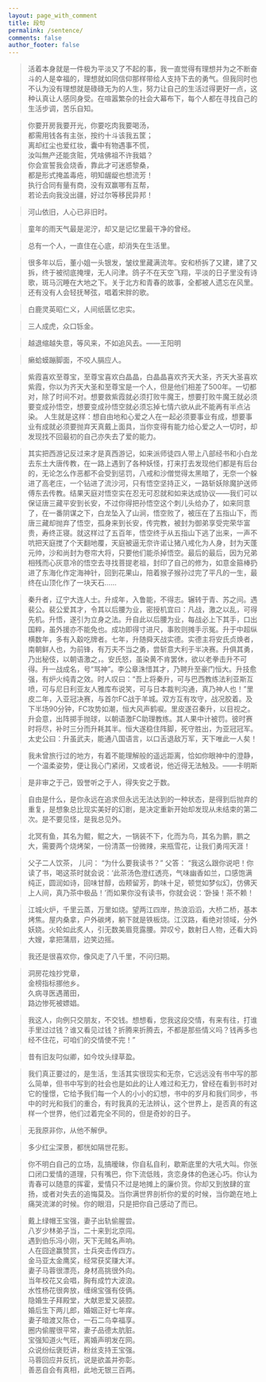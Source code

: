 ```yaml
---
layout: page_with_comment
title: 段句
permalink: /sentence/
comments: false
author_footer: false
---
```


>活着本身就是一件极为平淡又了不起的事，我一直觉得有理想并为之不断奋斗的人是幸福的，理想就如同信仰那样带给人支持下去的勇气。但我同时也不认为没有理想就是碌碌无为的人生，努力让自己的生活过得更好一点，这种认真让人感同身受。在喧嚣繁杂的社会大幕布下，每个人都在寻找自己的生活步调，苦乐自知。

>你要开房我要开光，你要吃肉我要喝汤，  
都需用钱各有主张，按约十斗该我五筐；  
离却红尘也爱红妆，囊中有物遇事不慌，  
汝叫無产还能贪赃，凭啥佛祖不许我娼？  
你会宣誓我会烧香，靠此才可迷惑黎桑，  
都是形式掩盖毒疮，明知龌龊也想流芳！  
执行合同有量有商，没有双赢哪有互帮，  
若论去向我没出疆，好过尔等移民异邦！

>河山依旧，人心已非旧时。

>童年的雨天气最是泥泞，却又是记忆里最干净的曾经。

>总有一个人，一直住在心底，却消失在生活里。

>很多年以后，董小姐一头银发，皱纹里藏满流年。安和桥拆了又建，建了又拆，终于被彻底掩埋，无人问津。鸽子不在天空飞翔，平淡的日子里没有诗歌，斑马沉睡在大地之下。关于北方和青春的故事，全都被人遗忘在风里。还有没有人会轻抚琴弦，唱着宋胖的歌。

>白鹿灵英昭仁义，人间纸匮忆忠实。

>三人成虎，众口铄金。

>越退缩越失意，等风来，不如追风去。——王阳明

>癞蛤蟆蹦脚面，不咬人膈应人。

>紫霞喜欢至尊宝，至尊宝喜欢白晶晶，白晶晶喜欢齐天大圣，齐天大圣喜欢紫霞，你以为齐天大圣和至尊宝是一个人，但是他们相差了500年。一切都对，除了时间不对。想要救紫霞就必须打败牛魔王，想要打败牛魔王就必须要变成孙悟空，想要变成孙悟空就必须忘掉七情六欲从此不能再有半点沾染。 人生就是这样：想自由地和心爱之人在一起必须要事业有成，想要事业有成就必须要抛弃天真戴上面具，当你变得有能力给心爱之人一切时，却发现找不回最初的自己亦失去了爱的能力。

>其实把西游记反过来才是真西游记，如来派师徒四人带上八部经书和小白龙去东土大唐传教，在一路上遇到了各种妖怪，打来打去发现他们都是有后台的，无论怎么作恶都不会受到惩罚，八戒和沙僧觉得太黑暗了，无奈一个躲进了高老庄，一个钻进了流沙河，只有悟空坚持正义，一路斩妖除魔护送师傅东去传教。结果天庭对悟空实在忍无可忍就和如来达成协议——我们可以保证唐三藏平安到长安，不过你得把孙悟空这个刺儿头给办了，如来同意了，在一番阴谋之下，白龙坠入了山涧，悟空败了，被压在了五指山下，而唐三藏却抛弃了悟空，孤身来到长安，传完教，被封为御弟享受完荣华富贵，寿终正寝。就这样过了五百年，悟空终于从五指山下逃了出来，一声不吭把天庭搅了个天翻地覆，天庭被逼无奈许诺让猪八戒化为人身，封为天蓬元帅，沙和尚封为卷帘大将，只要他们能杀掉悟空。最后的最后，因为兄弟相残而心灰意冷的悟空去寻找菩提老祖，封印了自己的修为，如意金箍棒扔进了东海化作定海神针，回到花果山，陪着猴子猴孙过完了平凡的一生，最终在山顶化作了一块天石……

>秦升者，辽宁大连人士。升成年，入鲁能，不得志。辗转于青、苏之间。遇裴公。裴公爱其才，令其以后腰为业，密授机宜曰：凡战，激之以乱，可得先机。升悟，遂引为立身之法。升自此以后腰为业，每战必上下其手，口出国粹，虽外援亦不能免也。成功即得寸进尺，事败则摊手示冤。升于中超纵横数年，多有入觳吃牌者。七年，升随舜天战实德。实德主将安氏贞焕者，南朝鲜人也，为前锋，有万夫不当之勇，尝斩意大利于半决赛。升俱其勇，乃出秘伎，以朝语激之，。安氏怒，虽染黄不肯罢休，欲以老拳击升不可得。升一战成名，号“骂神”。李公章洙惜其才，乃聘升至豪门恒大。升技愈强，有炉火纯青之效。时人叹曰：“吾上将秦升，可与巴西教练法利亚斯互喷，可与尼日利亚友人雅库布说笑，可与日本裁判沟通，真乃神人也！”里皮二年，入亚冠决赛，与首尔FC战于羊城。双方互有攻守，战况胶着。及下半场90分钟，FC攻势如潮，恒大风声鹤唳。里皮遂召秦升，以目视之。升会意，出阵掷手抛球，以朝语激FC助理教练。其人果中计被罚。彼时赛时将尽，补时三分而升耗其半。恒大遂稳住阵脚，死守胜出，为亚冠冠军。太史公曰：升虽武夫，能通八国语言，以口舌退敌万军，天下唯此一人矣！

>我未曾旅行过的地方，有着不能理解般的遥远距离，恰如你眼神中的澄静，一个温柔姿势，便让我心门紧闭，又或者说，他近得无法触及。——卡明斯

>是非审之于己，毁誉听之于人，得失安之于数。

>自由是什么，是你永远在追求但永远无法达到的一种状态，是得到后抛弃的重复，是想象总比现实美好的幻剧，是决定重新开始却发现从未结束的第二次。是不要见怪，是我总见外。

>北冥有鱼，其名为鲲，鲲之大，一锅装不下，化而为鸟，其名为鹏，鹏之大，需要两个烧烤架，一份清蒸一份微辣，来瓶雪花，让我们勇闯天涯！

>父子二人饮茶， 儿问： “为什么要我读书？” 父答： “我这么跟你说吧！你读了书，喝这茶时就会说：‘此茶汤色澄红透亮，气味幽香如兰，口感饱满纯正，圆润如诗，回味甘醇，齿颊留芳，韵味十足，顿觉如梦似幻，仿佛天上人间，真乃茶中极品！’而如果你没有读书，你就会说：‘卧操！茶不赖！

>江城火炉，千里云蒸，万里如烧。望两江四岸，热浪滔滔，大桥二桥，基本烤焦。屋内桑拿，户外碳烤，躺下就是铁板烧。江汉路，看绝对领域，分外妖娆。火轮如此炙人，引无数美眉竞露腰。羿叹兮，数射日人物，还看大妈大嫂，拿把蒲扇，边笑边摇。

>我还是很喜欢你，像风走了八千里，不问归期。

>洞房花烛抄党章，  
金榜指标挪他乡。  
久病寻医遇莆田，  
路边惨死被嫖娼。

>我这人，向例只交朋友，不交钱。想想看，您我这段交情，有来有往，打谁手里过过钱？谁又看见过钱？折腾来折腾去，不都是那些情义吗？钱再多也经不住花，可咱们的交情使不完！”

>昔有旧友叼似卿，如今坟头绿草盈。

>我们真正要过的，是生活，生活其实很现实和无奈，它远远没有书中写的那么简单，但书中写到的社会也是如此的让人难过和无力，曾经在看到书时对它的憧憬，它给予我们每一个人的小小的幻想，书中的岁月和我们同步，书中的时光和我们的重合，有时我真的无法辨认，这个世界上，是否真的有这样一个世界，他们过着完全不同的，但是奇妙的日子。

>无我原非你，从他不解伊。

>多少红尘深景，都恍如隔世花影。

>你不明白自己的立场，乱搞暧昧，你自私自利，歇斯底里的大吼大叫。你张口闭口爱情的道理，只有嘴巴，你下流低贱，贪恋身体的色迷心巧。你认为青春可以随意的挥霍，爱情只不过是地摊上的廉价货。你却又到放肆的宣扬，或者对失去的追悔莫及。当你满世界剖析你的爱的时候，当你跪在地上痛哭流涕的时候。你的眼泪，只是把你自己感动了而已。

>戴上绿帽王宝强，妻子出轨偷腥尝。  
八岁少林弟子当，二十来到北京闯。  
遇到伯乐冯小刚，天下无贼名声响。  
人在囧途赢赞赏，士兵突击传四方。  
金马亚太金鹰奖，经常获奖赚大洋。  
妻子马蓉很漂亮，身材高挑很外向。  
当年校花又会唱，胸有成竹大波浪。  
水性杨花很奔放，缠绵宝强有伎俩。  
隐婚生子拜殿堂，大献恩爱又装腔。  
婚后生下两儿郎，婚姻正好七年痒。  
妻子暗渡又陈仓，一石二鸟幸福享。  
圈内偷腥很平常，妻子品德太肮脏。  
宝强知道火气旺，离婚声明发在网。  
众说纷纭褒贬讲，粉丝支持王宝强。  
马蓉回应并反抗，说是欲盖并弥彰。  
善恶自会有真相，此地无银三百两。


